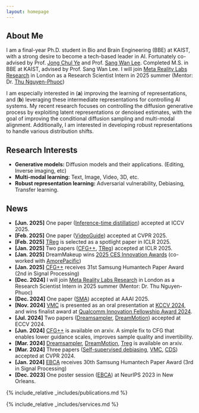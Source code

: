 ```yaml
---
layout: homepage
---
```


## About Me

I am a final-year Ph.D. student in Bio and Brain Engineering (BBE) at KAIST, with a strong desire to become a tech-based leader in AI. Fortunately co-advised by Prof. [Jong Chul Ye](https://bispl.weebly.com/) and Prof. [Sang Wan Lee](https://aibrain.kaist.ac.kr/). Completed M.S. in BBE at KAIST, advised by Prof. Sang Wan Lee. I will join [Meta Reality Labs Research](https://about.meta.com/realitylabs/) in London as a Research Scientist Intern in 2025 summer (Mentor: Dr. [Thu Nguyen-Phuoc](https://www.linkedin.com/in/thu-nguyen-phuoc-0196ba18/?originalSubdomain=uk))

I am especially interested in (**a**) improving the learning of representations, and (**b**) leveraging these intermediate representations for controlling AI systems. My recent research focuses on controlling the diffusion generative process by exploiting latent representations or denoised estimates, with the goal of improving the conditional diffusion sampling and multi-modal alignment. Additionally, I am interested in developing robust representations to handle various distribution shifts.

## Research Interests

- **Generative models:** Diffusion models and their applications. (Editing, Inverse imaging, etc)
- **Multi-modal learning:** Text, Image, Video, 3D, etc.
- **Robust representation learning:** Adversarial vulnerability, Debiasing, Transfer learning.

## News

- **[Jun. 2025]** One paper ([Inference-time distillation](https://arxiv.org/abs/2412.08871)) accepted at ICCV 2025.
- **[Feb. 2025]** One paper ([VideoGuide](https://dohunlee1.github.io/videoguide.github.io/)) accepted at CVPR 2025.
- **[Feb. 2025]** [TReg](https://arxiv.org/abs/2311.15658) is selected as a spotlight paper in ICLR 2025.
- **[Jan. 2025]** Two papers ([CFG++](https://cfgpp-diffusion.github.io/), [TReg](https://arxiv.org/abs/2311.15658)) accepted at ICLR 2025.
- **[Jan. 2025]** DreamMakeup wins [2025 CES Innovation Awards](https://www.ces.tech/ces-innovation-awards/2025/wanna-beauty-ai-virtual-makeup-powered-by-generative-ai/) (co-worked with [AmorePacific](https://www.apgroup.com/int/en/index.html))
- **[Jan. 2025]** [CFG++](https://cfgpp-diffusion.github.io/) receives 31st Samsung Humantech Paper Award (2nd in Signal Processing)
- **[Dec. 2024]** I will join [Meta Reality Labs Research](https://about.meta.com/realitylabs/) in London as a Research Scientist Intern in 2025 summer (Mentor: Dr. Thu Nguyen-Phuoc)
- **[Dec. 2024]** One paper ([SMA](https://geonyeong-park.github.io/spectral-motion-alignment/)) accepted at AAAI 2025.
- **[Nov. 2024]** [VMC](https://video-motion-customization.github.io/) is presented as an oral presentation at [KCCV 2024](https://kcvs.kr/?act=info.workshop&pseq=7), and wins finalist award at [Qualcomm Innovation Fellowship Award 2024](https://www.qualcomm.com/research/university-relations/innovation-fellowship/2024-south-korea).
- **[Jul. 2024]** Two papers ([Dreamsampler](https://arxiv.org/abs/2403.11415), [DreamMotion](https://arxiv.org/abs/2403.12002)) accepted at ECCV 2024.
- **[Jun. 2024]** [CFG++](https://arxiv.org/abs/2406.08070v1) is available on arxiv. A simple fix to CFG that enables lower guidance scales, improves sample quality and invertibility.
- **[Mar. 2024]** [Dreamsampler](https://arxiv.org/abs/2403.11415), [DreamMotion](https://arxiv.org/abs/2403.12002), [Treg](https://arxiv.org/abs/2311.15658) is available on arxiv.
- **[Mar. 2024]** Three papers ([Self-supervised debiasing](https://arxiv.org/abs/2210.05248), [VMC](https://video-motion-customization.github.io/), [CDS](https://hyelinnam.github.io/CDS/)) accepted at CVPR 2024.
- **[Jan. 2024]** [EBCA](https://arxiv.org/abs/2306.09869) receives 30th Samsung Humantech Paper Award (3rd in Signal Processing)
- **[Dec. 2023]** One poster session ([EBCA](https://arxiv.org/abs/2306.09869)) at NeurIPS 2023 in New Orleans.

{% include_relative _includes/publications.md %}

{% include_relative _includes/services.md %}
